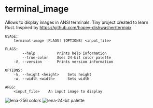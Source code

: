 # terminal_image
Allows to display images in ANSI terminals.
Tiny project created to learn Rust. Inspired by https://github.com/hopey-dishwasher/termpix

```
USAGE:
    terminal-image [FLAGS] [OPTIONS] <input_file>

FLAGS:
        --help          Prints help information
        --true-color    Uses 24-bit color palette
    -V, --version       Prints version information

OPTIONS:
    -h, --height <height>    Sets height
    -w, --width <width>      Sets width

ARGS:
    <input_file>    An input image to display
```
![lena-256 colors](https://user-images.githubusercontent.com/25437234/50633139-8bdca300-0f4a-11e9-8fdd-114d2b7dac29.png)
![lena-24-bit palette](https://user-images.githubusercontent.com/25437234/50633137-8a12df80-0f4a-11e9-9458-615fc874d24d.png)
